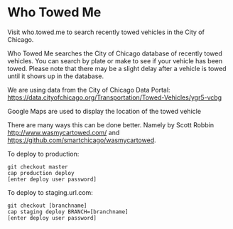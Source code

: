 # Who Towed Me

Visit who.towed.me to search recently towed vehicles in the City of Chicago.

Who Towed Me searches the City of Chicago database of recently towed vehicles.
You can search by plate or make to see if your vehicle has been towed. Please note that there may be a slight delay after a vehicle is towed until it shows up in the database.

We are using data from the City of Chicago Data Portal:
https://data.cityofchicago.org/Transportation/Towed-Vehicles/ygr5-vcbg

Google Maps are used to display the location of the towed vehicle

There are many ways this can be done better. Namely by Scott Robbin http://www.wasmycartowed.com/ and https://github.com/smartchicago/wasmycartowed.

To deploy to production:

```
git checkout master
cap production deploy
[enter deploy user password]
```

To deploy to staging.url.com:
```
git checkout [branchname]
cap staging deploy BRANCH=[branchname]
[enter deploy user password]
```
